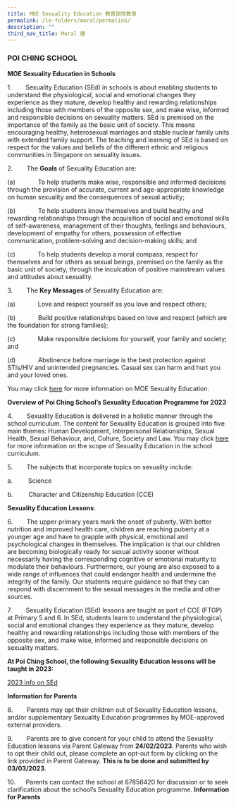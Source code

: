```yaml
---
title: MOE Sexuality Education 教育部性教育
permalink: /le-folders/moral/permalink/
description: ""
third_nav_title: Moral 德
---
```

### POI CHING SCHOOL

**MOE Sexuality Education in Schools**

1.        Sexuality Education (SEd) in schools is about enabling students to understand the physiological, social and emotional changes they experience as they mature, develop healthy and rewarding relationships including those with members of the opposite sex, and make wise, informed and responsible decisions on sexuality matters. SEd is premised on the importance of the family as the basic unit of society. This means encouraging healthy, heterosexual marriages and stable nuclear family units with extended family support. The teaching and learning of SEd is based on respect for the values and beliefs of the different ethnic and religious communities in Singapore on sexuality issues.


2.        The **Goals** of Sexuality Education are:

(a)             To help students make wise, responsible and informed decisions through the provision of accurate, current and age-appropriate knowledge on human sexuality and the consequences of sexual activity;

(b)             To help students know themselves and build healthy and rewarding relationships through the acquisition of social and emotional skills of self-awareness, management of their thoughts, feelings and behaviours, development of empathy for others, possession of effective communication, problem-solving and decision-making skills; and

(c)             To help students develop a moral compass, respect for themselves and for others as sexual beings, premised on the family as the basic unit of society, through the inculcation of positive mainstream values and attitudes about sexuality.


3.        The **Key Messages** of Sexuality Education are:

(a)             Love and respect yourself as you love and respect others;

(b)             Build positive relationships based on love and respect (which are the foundation for strong families);

(c)             Make responsible decisions for yourself, your family and society; and

(d)             Abstinence before marriage is the best protection against STIs/HIV and unintended pregnancies. Casual sex can harm and hurt you and your loved ones.

You may click [here](https://go.gov.sg/moe-sexuality-education) for more information on MOE Sexuality Education.

        

**Overview of Poi Ching School’s Sexuality Education Programme for 2023**

4.        Sexuality Education is delivered in a holistic manner through the school curriculum. The content for Sexuality Education is grouped into five main themes: Human Development, Interpersonal Relationships, Sexual Health, Sexual Behaviour, and, Culture, Society and Law. You may click [here](https://go.gov.sg/moe-sexuality-education-scope) for more information on the scope of Sexuality Education in the school curriculum.

5.        The subjects that incorporate topics on sexuality include:

a.         Science

b.         Character and Citizenship Education (CCE)

         

**Sexuality Education Lessons**:

6.        The upper primary years mark the onset of puberty. With better nutrition and improved health care, children are reaching puberty at a younger age and have to grapple with physical, emotional and psychological changes in themselves. The implication is that our children are becoming biologically ready for sexual activity sooner without necessarily having the corresponding cognitive or emotional maturity to modulate their behaviours. Furthermore, our young are also exposed to a wide range of influences that could endanger health and undermine the integrity of the family. Our students require guidance so that they can respond with discernment to the sexual messages in the media and other sources.

7\.        Sexuality Education (SEd) lessons are taught as part of CCE (FTGP) at Primary 5 and 6. In SEd, students learn to understand the physiological, social and emotional changes they experience as they mature, develop healthy and rewarding relationships including those with members of the opposite sex, and make wise, informed and responsible decisions on sexuality matters.

**At Poi Ching School, the following Sexuality Education lessons will be taught in 2023:**

[2023 info on SEd](/files/2023%20Info%20on%20SEd%20for%20schs%20website%20PCS%20(%20p5%20n%206%20syllabus).pdf)


         
**Information for Parents**

8.        Parents may opt their children out of Sexuality Education lessons, and/or supplementary Sexuality Education programmes by MOE-approved external providers.

9.        Parents are to give consent for your child to attend the Sexuality Education lessons via Parent Gateway from **24/02/2023**. Parents who wish to opt their child out, please complete an opt-out form by clicking on the link provided in Parent Gateway. **This is to be done and submitted by** **03/03/2023**.

10.      Parents can contact the school at 67856420 for discussion or to seek clarification about the school’s Sexuality Education programme.
**Information for Parents**
